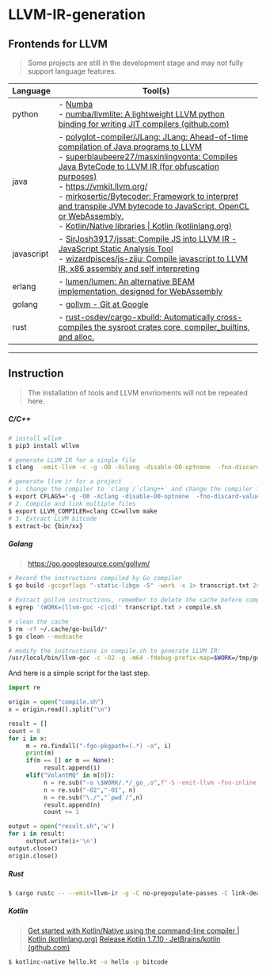 # LLVM-IR-generation


## Frontends for LLVM
> Some projects are still in the development stage and may not fully support language features.

|  Language          |                Tool(s)                                              |
| ---------- | ------------------------------------------------------------ |
| python     | - [Numba](https://numba.readthedocs.io/en/stable/reference/envvars.html#envvar-NUMBA_DUMP_LLVM)<br />- [numba/llvmlite: A lightweight LLVM python binding for writing JIT compilers (github.com)](https://github.com/numba/llvmlite) |
| java       | - [polyglot-compiler/JLang: JLang: Ahead-of-time compilation of Java programs to LLVM](https://github.com/polyglot-compiler/JLang)<br />- [superblaubeere27/masxinlingvonta: Compiles Java ByteCode to LLVM IR (for obfuscation purposes)](https://github.com/superblaubeere27/masxinlingvonta)<br />- https://vmkit.llvm.org/<br />- [mirkosertic/Bytecoder: Framework to interpret and transpile JVM bytecode to JavaScript, OpenCL or WebAssembly.](https://github.com/mirkosertic/Bytecoder)<br />- [Kotlin/Native libraries \| Kotlin (kotlinlang.org)](https://kotlinlang.org/docs/native-libraries.html) |
| javascript | - [SirJosh3917/jssat: Compile JS into LLVM IR - JavaScript Static Analysis Tool](https://github.com/SirJosh3917/jssat)<br />- [wizardpisces/js-ziju: Compile javascript to LLVM IR, x86 assembly and self interpreting](https://github.com/wizardpisces/js-ziju) |
| erlang     | - [lumen/lumen: An alternative BEAM implementation, designed for WebAssembly](https://github.com/lumen/lumen) |
| golang     | - [gollvm - Git at Google](https://go.googlesource.com/gollvm/) |
| rust       | - [rust-osdev/cargo-xbuild: Automatically cross-compiles the sysroot crates core, compiler_builtins, and alloc.](https://github.com/rust-osdev/cargo-xbuild) |


------------------------

## Instruction

> The installation of tools and LLVM envrioments will not be repeated here.

##### C/C++

```bash
# install wllvm
$ pip3 install wllvm

# generate LLVM IR for a single file
$ clang  -emit-llvm -c -g -O0 -Xclang -disable-O0-optnone  -fno-discard-value-names example.c -o example.bc

# generate llvm ir for a project
# 1. Change the compiler to `clang`/`clang++` and change the compiler flags. You also can add compiler flags to CMakeLists.txt.
$ export CFLAGS="-g -O0 -Xclang -disable-O0-optnone  -fno-discard-value-names"
# 2. Compile and link multiple files
$ export LLVM_COMPILER=clang CC=wllvm make
# 3. Extract LLVM bitcode
$ extract-bc {bin/xx}

```


##### Golang
> https://go.googlesource.com/gollvm/
```bash
# Record the instructions compiled by Go compiler
$ go build -gccgoflags "-static-libgo -S" -work -x 1> transcript.txt 2>&1

# Extract gollvm instructions, remember to delete the cache before compiling
$ egrep '(WORK=|llvm-goc -c|cd)' transcript.txt > compile.sh

# clean the cache
$ rm -rf ~/.cache/go-build/*
$ go clean --modcache

# modify the instructions in compile.sh to generate LLVM IR:
/usr/local/bin/llvm-goc -c -O2 -g -m64 -fdebug-prefix-map=$WORK=/tmp/go-build -gno-record-gcc-switches -fgo-relative-import-path=_/build-debug/bin "-S -emit-llvm" -o test.ll -I $WORK/b001/_importcfgroot_ -static-libgo ./mypackage2.go $WORK/b001/_gomod_.go
```

And here is a simple script for the last step.
```python
import re

origin = open("compile.sh")
x = origin.read().split("\n")

result = []
count = 0
for i in x:
     m = re.findall("-fgo-pkgpath=(.*) -o", i)
     print(m)
     if(m == [] or m == None):
          result.append(i)
     elif("VolantMQ" in m[0]):
          n = re.sub("-o \$WORK/.*/_go_.o",f"-S -emit-llvm -fno-inline -o /tmp/{count}.ll",i)
          n = re.sub("-O2","-O1", n)
          n = re.sub("\./","`pwd`/",n)
          result.append(n)
          count += 1

output = open("result.sh",'w')
for i in result:
     output.write(i+'\n')
output.close()
origin.close()
```


##### Rust

```bash
$ cargo rustc -- --emit=llvm-ir -g -C no-prepopulate-passes -C link-dead-code=yes -C default-linker-libraries=no
```


##### Kotlin
> [Get started with Kotlin/Native using the command-line compiler | Kotlin (kotlinlang.org)](https://kotlinlang.org/docs/native-command-line-compiler.html#write-hello-kotlin-native-program)
> [Release Kotlin 1.7.10 · JetBrains/kotlin (github.com)](https://github.com/JetBrains/kotlin/releases/tag/v1.7.10)

```bash
$ kotlinc-native hello.kt -o hello -p bitcode
```




